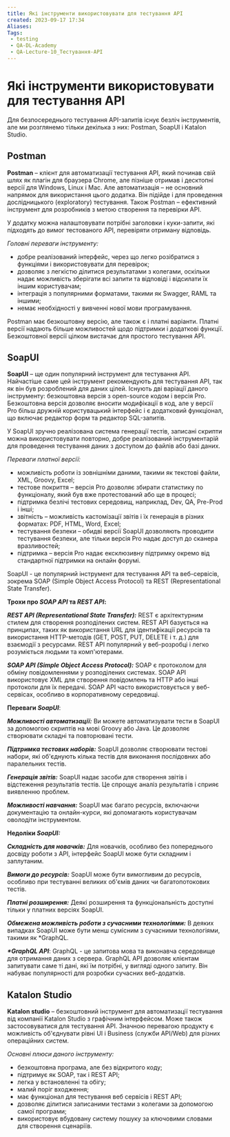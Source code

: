 ```yaml
---
title: Які інструменти використовувати для тестування API
created: 2023-09-17 17:34
Aliases:
Tags: 
 - testing
 - QA-DL-Academy
 - QA-Lecture-10_Тестування-АPІ
---
```

# Які інструменти використовувати для тестування API


Для безпосереднього тестування API-запитів існує безліч інструментів, але ми розглянемо тільки декілька з них: Postman, SoapUI і Katalon Studio.

## Postman

**Postman** – клієнт для автоматизації тестування API, який починав свій шлях як плагін для браузера Chrome, але пізніше отримав і десктопні версії для Windows, Linux і Mac. Але автоматизація – не основний напрямок для використання цього додатка. Він підійде і для проведення дослідницького (exploratory) тестування. Також Postman – ефективний інструмент для розробників з метою створення та перевірки API.

У додатку можна налаштовувати потрібні заголовки і куки-запити, які підходять до вимог тестованого API, перевіряти отриману відповідь.

_Головні переваги інструменту:_

* добре реалізований інтерфейс, через що легко розібратися з функціями і використовувати для перевірок;
* дозволяє з легкістю ділитися результатами з колегами, оскільки надає можливість зберігати всі запити та відповіді і відсилати їх іншим користувачам;
* інтеграція з популярними форматами, такими як Swagger, RAML та іншими;
* немає необхідності у вивченні нової мови програмування.

Postman має безкоштовну версію, але також є і платні варіанти. Платні версії надають більше можливостей щодо підтримки і додаткові функції. Безкоштовної версії цілком вистачає для простого тестування API.

## SoapUI

**SoapUI** – ще один популярний інструмент для тестування API. Найчастіше саме цей інструмент рекомендують для тестування API, так як він був розроблений для даних цілей. Існують дві варіації даного інструменту: безкоштовна версія з open-source кодом і версія Pro. Безкоштовна версія дозволяє вносити модифікації в код, але у версії Pro більш дружній користувацький інтерфейс і є додатковий функціонал, що включає редактор форм та редактор SQL-запитів.

У SoapUI зручно реалізована система генерації тестів, записані скрипти можна використовувати повторно, добре реалізований інструментарій для проведення тестування даних з доступом до файлів або базі даних.

_Переваги платної версії:_

* можливість роботи із зовнішніми даними, такими як текстові файли, XML, Groovy, Excel;
* тестове покриття – версія Pro дозволяє збирати статистику по функціоналу, який був вже протестований або ще в процесі;
* підтримка безлічі тестових середовищ, наприклад, Dev, QA, Pre-Prod і інші;
* звітність – можливість кастомізації звітів і їх генерація в різних форматах: PDF, HTML, Word, Excel;
* тестування безпеки – обидві версії SoapUI дозволяють проводити тестування безпеки, але тільки версія Pro надає доступ до сканера вразливостей;
* підтримка – версія Pro надає ексклюзивну підтримку окремо від стандартної підтримки на онлайн форумі.

SoapUI - це популярний інструмент для тестування API та веб-сервісів, зокрема SOAP (Simple Object Access Protocol) та REST (Representational State Transfer). 

**Трохи про _SOAP API_ та _REST API_:**

**_REST API (Representational State Transfer):_** REST є архітектурним стилем для створення розподілених систем. REST API базується на принципах, таких як використання URL для ідентифікації ресурсів та використання HTTP-методів (GET, POST, PUT, DELETE і т. д.) для взаємодії з ресурсами. REST API популярний у веб-розробці і легко розуміється людьми та комп'ютерами.

**_SOAP API (Simple Object Access Protocol):_** SOAP є протоколом для обміну повідомленнями у розподілених системах. SOAP API використовує XML для створення повідомлень та HTTP або інші протоколи для їх передачі. SOAP API часто використовується у веб-сервісах, особливо в корпоративному середовищі.

**Переваги _SoapUI_**:

**_Можливості автоматизації:_** Ви можете автоматизувати тести в SoapUI за допомогою скриптів на мові Groovy або Java. Це дозволяє створювати складні та повторювані тести.

**_Підтримка тестових наборів:_** SoapUI дозволяє створювати тестові набори, які об'єднують кілька тестів для виконання послідовних або паралельних тестів.

**_Генерація звітів:_** SoapUI надає засоби для створення звітів і відстеження результатів тестів. Це спрощує аналіз результатів і сприяє виявленню проблем.

**_Можливості навчання:_** SoapUI має багато ресурсів, включаючи документацію та онлайн-курси, які допомагають користувачам оволодіти інструментом.

**Недоліки _SoapUI:_**

**_Складність для новачків:_** Для новачків, особливо без попереднього досвіду роботи з API, інтерфейс SoapUI може бути складним і заплутаним.

**_Вимоги до ресурсів:_** SoapUI може бути вимогливим до ресурсів, особливо при тестуванні великих об'ємів даних чи багатопотокових тестів.

**_Платні розширення:_** Деякі розширення та функціональність доступні тільки у платних версіях SoapUI.

**_Обмежена можливість роботи з сучасними технологіями:_** В деяких випадках SoapUI може бути менш сумісним з сучасними технологіями, такими як *GraphQL. 

**_*GraphQL API_**: GraphQL - це запитова мова та виконавча середовище для отримання даних з сервера. GraphQL API дозволяє клієнтам запитувати саме ті дані, які їм потрібні, у вигляді одного запиту. Він набуває популярності для розробки сучасних веб-додатків.

## Katalon Studio

**Katalon studio** – безкоштовний інструмент для автоматизації тестування від компанії Katalon Studio з графічним інтерфейсом. Може також застосовуватися для тестування API. Значною перевагою продукту є можливість об'єднувати рівні UI і Business (служби API/Web) для різних операційних систем.

_Основні плюси даного інструменту:_
* безкоштовна програма, але без відкритого коду;
* підтримує як SOAP, так і REST API;
* легка у встановленні та обігу;
* малий поріг входження;
* має функціонал для тестування веб сервісів і REST API;
* дозволяє ділитися записаними тестами з колегами за допомогою самої програми;
* використовує вбудовану систему пошуку за ключовими словами для створення сценаріїв.